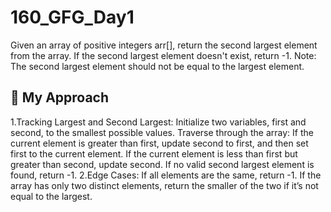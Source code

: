 # 160_GFG_Day1
Given an array of positive integers arr[], return the second largest element from the array. If the second largest element doesn't exist, return -1.  Note: The second largest element should not be equal to the largest element.
<h2>🎯 My Approach</h2>
1.Tracking Largest and Second Largest:
Initialize two variables, first and second, to the smallest possible values.
Traverse through the array:
If the current element is greater than first, update second to first, and then set first to the current element.
If the current element is less than first but greater than second, update second.
If no valid second largest element is found, return -1.
2.Edge Cases:
If all elements are the same, return -1.
If the array has only two distinct elements, return the smaller of the two if it’s not equal to the largest.
